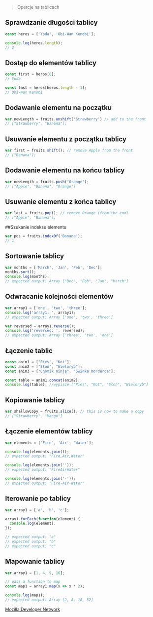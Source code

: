 > Opercje na tablicach

## Sprawdzanie długości tablicy

```js
const heros = ['Yoda', 'Obi-Wan Kenobi'];

console.log(heros.length);
// 2

```

## Dostęp do elementów tablicy
```js
const first = heros[0];
// Yoda

const last = heros[heros.length - 1];
// Obi-Wan Kenobi

```

## Dodawanie elementu na początku

```js
var newLength = fruits.unshift('Strawberry') // add to the front
// ["Strawberry", "Banana"];

```
## Usuwanie elementu z początku tablicy

```js
var first = fruits.shift(); // remove Apple from the front
// ["Banana"];

```
## Dodawanie elementu na końcu tablicy

```js
var newLength = fruits.push('Orange');
// ["Apple", "Banana", "Orange"]


```

## Usuwanie elementu z końca tablicy

```js
var last = fruits.pop(); // remove Orange (from the end)
// ["Apple", "Banana"];

```
##Szukanie indeksu elementu

```js
var pos = fruits.indexOf('Banana');
// 1

```
## Sortowanie tablicy

```js
var months = ['March', 'Jan', 'Feb', 'Dec'];
months.sort();
console.log(months);
// expected output: Array ["Dec", "Feb", "Jan", "March"]

```
## Odwracanie kolejności elementów

```js
var array1 = ['one', 'two', 'three'];
console.log('array1: ', array1);
// expected output: Array ['one', 'two', 'three']

var reversed = array1.reverse(); 
console.log('reversed: ', reversed);
// expected output: Array ['three', 'two', 'one']

```
## Łączenie tablic

```js
const anim1 = ["Pies", "Kot"];
const anim2 = ["Słoń", "Wieloryb"];
const anim3 = ["Chomik ninja", "Świnka morderca"];

const table = anim1.concat(anim2);
console.log(table); //wypisze ["Pies", "Kot", "Słoń", "Wieloryb"]

```
## Kopiowanie tablicy

```js
var shallowCopy = fruits.slice(); // this is how to make a copy
// ["Strawberry", "Mango"]

```

## Łączenie elementów tablicy

```js
var elements = ['Fire', 'Air', 'Water'];

console.log(elements.join());
// expected output: "Fire,Air,Water"

console.log(elements.join(''));
// expected output: "FireAirWater"

console.log(elements.join('-'));
// expected output: "Fire-Air-Water"

```
## Iterowanie po tablicy

```js
var array1 = ['a', 'b', 'c'];

array1.forEach(function(element) {
  console.log(element);
});

// expected output: "a"
// expected output: "b"
// expected output: "c"

```

## Mapowanie tablicy

```js
var array1 = [1, 4, 9, 16];

// pass a function to map
const map1 = array1.map(x => x * 2);

console.log(map1);
// expected output: Array [2, 8, 18, 32]

```



[Mozilla Developer Network](https://developer.mozilla.org/en-US/docs/Web/JavaScript/Reference/Global_Objects/Array)
